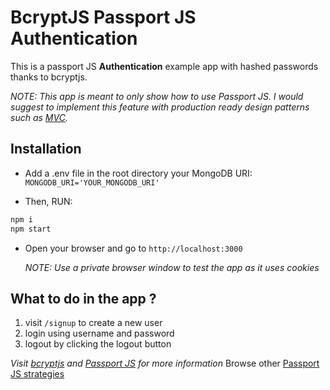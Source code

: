 # BcryptJS Passport JS Authentication

This is a passport JS **Authentication** example app with hashed passwords thanks to bcryptjs.

_NOTE: This app is meant to only show how to use Passport JS. I would suggest to implement this feature with production ready design patterns such as [MVC](https://en.wikipedia.org/wiki/Model%E2%80%93view%E2%80%93controller)._

## Installation

- Add a .env file in the root directory your MongoDB URI:
  `MONGODB_URI='YOUR_MONGODB_URI'`

- Then, RUN:

```bash
npm i
npm start
```

- Open your browser and go to `http://localhost:3000`

  _NOTE: Use a private browser window to test the app as it uses cookies_

## What to do in the app ?

1. visit `/signup` to create a new user
2. login using username and password
3. logout by clicking the logout button

_Visit [bcryptjs](https://www.npmjs.com/package/bcryptjs) and [Passport JS](http://www.passportjs.org) for more information_
Browse other [Passport JS strategies](http://www.passportjs.org/packages/)
